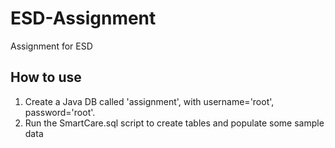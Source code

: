 # ESD-Assignment
Assignment for ESD

## How to use
1. Create a Java DB called 'assignment', with username='root', password='root'.
2. Run the SmartCare.sql script to create tables and populate some sample data
